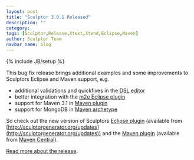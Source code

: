 ```yaml
---
layout: post
title: "Sculptor 3.0.1 Released"
description: ""
category: 
tags: [Sculptor,Release,Xtext,Xtend,Eclipse,Maven]
author: Sculptor Team
navbar_name: blog
---
```

{% include JB/setup %}

This bug fix release brings additional examples and some improvements to Sculptors Eclipse and Maven support, e.g.

* additional validations and quickfixes in the [DSL editor][2]
* better integration with the [m2e Eclipse plugin](http://www.eclipse.org/m2e/) 
* support for Maven 3.1 in [Maven plugin][3]
* support for MongoDB in [Maven archetype][4]

So check out the new version of Sculptors [Eclipse plugin][2] (available from [http://sculptorgenerator.org/updates](http://sculptorgenerator.org/updates)) and the [Maven plugin][3] (available from [Maven Central](http://search.maven.org/#search%7Cga%7C1%7Cg%3A%22org.sculptorgenerator%22)).


[Read more about the release][1].

   [1]: /documentation/whats-new#version-301
   [2]: /documentation/eclipse-plugin
   [3]: /documentation/maven-plugin
   [4]: /documentation/maven-archetypes
